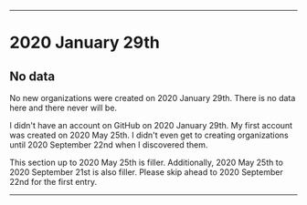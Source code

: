 
***

# 2020 January 29th

## No data

No new organizations were created on 2020 January 29th. There is no data here and there never will be.

I didn't have an account on GitHub on 2020 January 29th. My first account was created on 2020 May 25th. I didn't even get to creating organizations until 2020 September 22nd when I discovered them.

This section up to 2020 May 25th is filler. Additionally, 2020 May 25th to 2020 September 21st is also filler. Please skip ahead to 2020 September 22nd for the first entry.

***
